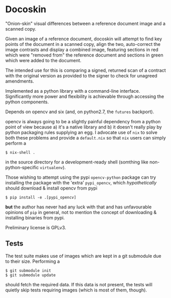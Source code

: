 # Docoskin

"Onion-skin" visual differences between a reference document image and a scanned copy.

Given an image of a reference document, docoskin will attempt to find key points of the document in a scanned copy,
align the two, auto-correct the image contrasts and display a combined image, featuring sections in red which were
"removed from" the reference document and sections in green which were added to the document.

The intended use for this is comparing a signed, returned scan of a contract with the original version as provided to
the signer to check for unagreed amendments.

Implemented as a python library with a command-line interface. Significantly more power and flexibility is
achievable through accessing the python components.

Depends on opencv and six (and, on python2.7, the `futures` backport).

opencv is always going to be a slightly painful dependency from a python point of view because a) it's a native library
and b) it doesn't really play by python packaging rules supplying an egg. I advocate use of `nix` to solve both these
problems and provide a `default.nix` so that `nix` users can simply perform a

```
$ nix-shell .
```

in the source directory for a development-ready shell (somthing like non-python-specific `virtualenv`).

Those wishing to attempt using the pypi `opencv-python` package can try installing the package with the 'extra'
`pypi_opencv`, which _hypothetically_ should download & install opencv from pypi

```
$ pip install -e .[pypi_opencv]
```

**but** the author has never had any luck with that and has unfavourable opinions of `pip` in general, not to mention the
concept of downloading & installing binaries from pypi.

Preliminary license is GPLv3.

## Tests

The test suite makes use of images which are kept in a git submodule due to their size. Performing a

```
$ git submodule init
$ git submodule update
```

should fetch the required data. If this data is not present, the tests will quietly skip tests requiring images (which
is most of them, though).

